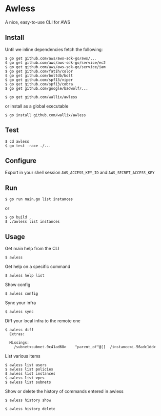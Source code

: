 # Awless

A nice, easy-to-use CLI for AWS

## Install

Until we inline dependencies fetch the following:

    $ go get github.com/aws/aws-sdk-go/aws/...
    $ go get github.com/aws/aws-sdk-go/service/ec2
    $ go get github.com/aws/aws-sdk-go/service/iam
    $ go get github.com/fatih/color
    $ go get github.com/boltdb/bolt
    $ go get github.com/spf13/viper
    $ go get github.com/spf13/cobra
    $ go get github.com/google/badwolf/...

    $ go get github.com/wallix/awless

or install as a global executable

    $ go install github.com/wallix/awless

## Test

    $ cd awless
    $ go test -race ./...

## Configure

Export in your shell session `AWS_ACCESS_KEY_ID` and `AWS_SECRET_ACCESS_KEY`

## Run

    $ go run main.go list instances

or

    $ go build .
    $ ./awless list instances

## Usage

Get main help from the CLI

    $ awless

Get help on a specific command

    $ awless help list

Show config

    $ awless config

Sync your infra

    $ awless sync

Diff your local infra to the remote one

    $ awless diff
      Extras:

      Missings:
        /subnet<subnet-0c41ad68>	"parent_of"@[]	/instance<i-56adc1dd>

List various items

    $ awless list users
    $ awless list policies
    $ awless list instances
    $ awless list vpcs
    $ awless list subnets

Show or delete the history of commands entered in awless

    $ awless history show

    $ awless history delete
